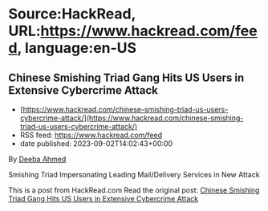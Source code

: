 # Source:HackRead, URL:https://www.hackread.com/feed, language:en-US

## Chinese Smishing Triad Gang Hits US Users in Extensive Cybercrime Attack
 - [https://www.hackread.com/chinese-smishing-triad-us-users-cybercrime-attack/](https://www.hackread.com/chinese-smishing-triad-us-users-cybercrime-attack/)
 - RSS feed: https://www.hackread.com/feed
 - date published: 2023-09-02T14:02:43+00:00

<p>By <a href="https://www.hackread.com/author/deeba/" rel="nofollow">Deeba Ahmed</a></p>
<p>Smishing Triad Impersonating Leading Mail/Delivery Services in New Attack</p>
<p>This is a post from HackRead.com Read the original post: <a href="https://www.hackread.com/chinese-smishing-triad-us-users-cybercrime-attack/" rel="nofollow">Chinese Smishing Triad Gang Hits US Users in Extensive Cybercrime Attack</a></p>


